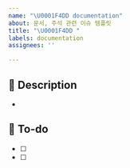 ```yaml
---
name: "\U0001F4DD documentation"
about: 문서, 주석 관련 이슈 템플릿
title: "\U0001F4DD "
labels: documentation
assignees: ''

---
```


## 📌 Description
- 

## 📝 To-do
- [ ] 
- [ ]
